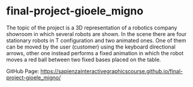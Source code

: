 # final-project-gioele_migno

The topic of the project is a 3D representation of a robotics company showroom in which several robots are shown. In the scene there are four stationary robots in T configuration and two animated ones.  One of them can be moved by the user (customer) using the keyboard directional arrows, other one instead performs a fixed animation in which the robot moves a red ball between two fixed bases placed on the table.

GitHub Page: https://sapienzainteractivegraphicscourse.github.io/final-project-gioele_migno/
